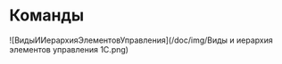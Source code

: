 # Команды

![ВидыИИерархияЭлементовУправления](/doc/img/Виды и иерархия элементов управления 1С.png)
